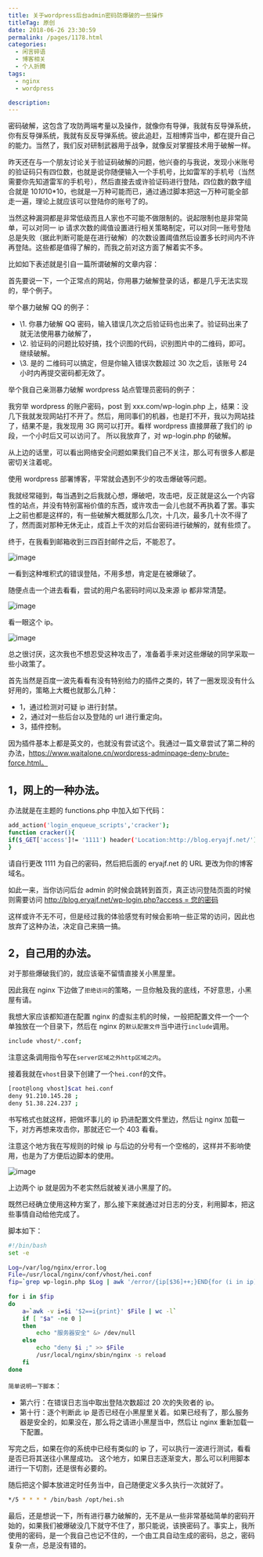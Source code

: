 ```yaml
---
title: 关于wordpress后台admin密码防爆破的一些操作
titleTag: 原创
date: 2018-06-26 23:30:59
permalink: /pages/1178.html
categories: 
  - 闲言碎语
  - 博客相关
  - 个人折腾
tags: 
  - nginx
  - wordpress

description: 
---
```


密码破解，这包含了攻防两端考量以及操作，就像你有导弹，我就有反导弹系统，你有反导弹系统，我就有反反导弹系统。彼此追赶，互相博弈当中，都在提升自己的能力。当然了，我们反对研制武器用于战争，就像反对掌握技术用于破解一样。



昨天还在与一个朋友讨论关于验证码破解的问题，他兴奋的与我说，发现小米账号的验证码只有四位数，也就是说你随便输入一个手机号，比如雷军的手机号（当然需要你先知道雷军的手机号），然后直接去或许验证码进行登陆，四位数的数字组合就是 10*10*10*10，也就是一万种可能而已，通过通过脚本把这一万种可能全部走一遍，理论上就应该可以登陆你的账号了的。



当然这种漏洞都是非常低级而且人家也不可能不做限制的。说起限制也是非常简单，可以对同一 ip 请求次数的阈值设置进行相关策略制定，可以对同一账号登陆总是失败（据此判断可能是在进行破解）的次数设置阈值然后设置多长时间内不许再登陆。这些都是值得了解的，而我之前对这方面了解着实不多。



比如如下表述就是引自一篇所谓破解的文章内容：



首先要说一下，一个正常点的网站，你用暴力破解登录的话，都是几乎无法实现的，举个例子。

举个暴力破解 QQ 的例子：

- \1. 你暴力破解 QQ 密码，输入错误几次之后验证码也出来了。验证码出来了就无法使用暴力破解了，
- \2. 验证码的问题比较好搞，找个识图的代码，识别图片中的二维码，即可。继续破解。
- \3. 是的 二维码可以搞定，但是你输入错误次数超过 30 次之后，该账号 24 小时内再提交密码都无效了。

举个我自己亲测暴力破解 wordpress 站点管理员密码的例子：

我穷举 wordpress 的账户密码，post 到 xxx.com/wp-login.php 上，结果：没几下我就发现网站打不开了。然后，用同事们的机器，也是打不开，我以为网站挂了，结果不是，我发现用 3G 网可以打开。看样 wordpress 直接屏蔽了我们的 ip 段，一个小时后又可以访问了。 所以我放弃了，对 wp-login.php 的破解。



从上边的话里，可以看出网络安全问题如果我们自己不关注，那么可有很多人都是密切关注着呢。



使用 wordpress 部署博客，平常就会遇到不少的攻击爆破等问题。



我就经常碰到，每当遇到之后我就心想，爆破吧，攻击吧，反正就是这么一个内容性的站点，并没有特别富裕价值的东西，或许攻击一会儿也就不再执着了罢。事实上之前也都是这样的，有一些破解大概就那么几次，十几次，最多几十次不得了了，然而面对那种无休无止，成百上千次的对后台密码进行破解的，就有些烦了。



终于，在我看到邮箱收到三四百封邮件之后，不能忍了。





![image](http://t.eryajf.net/imgs/2021/09/07cb7c5b4112101d.jpg)





一看到这种堆积式的错误登陆，不用多想，肯定是在被爆破了。



随便点击一个进去看看，尝试的用户名密码时间以及来源 ip 都非常清楚。





![image](http://t.eryajf.net/imgs/2021/09/8ba27355b90f2637.jpg)





看一眼这个 ip。





![image](http://t.eryajf.net/imgs/2021/09/14c47b1c43f4ff72.jpg)





总之很讨厌，这次我也不想忍受这种攻击了，准备着手来对这些爆破的同学采取一些小政策了。



首先当然是百度一波先看看有没有特别给力的插件之类的，转了一圈发现没有什么好用的，策略上大概也就那么几种：



- 1，通过检测对可疑 ip 进行封禁。
- 2，通过对一些后台以及登陆的 url 进行重定向。
- 3，插件控制。



因为插件基本上都是英文的，也就没有尝试这个。我通过一篇文章尝试了第二种的办法，https://www.waitalone.cn/wordpress-adminpage-deny-brute-force.html。



## 1，网上的一种办法。



办法就是在主题的 functions.php 中加入如下代码：



```sh
add_action('login_enqueue_scripts','cracker');
function cracker(){
if($_GET['access']!= '1111') header('Location:http://blog.eryajf.net/');
}
```



请自行更改 1111 为自己的密码，然后把后面的 eryajf.net 的 URL 更改为你的博客域名。



如此一来，当你访问后台 admin 的时候会跳转到首页，真正访问登陆页面的时候则需要访问 [http://blog.eryajf.net/wp-login.php?access = 您的密码](http://blog.eryajf.net/wp-login.php?access=您的密码)



这样或许不无不可，但是经过我的体验感觉有时候会影响一些正常的访问，因此也放弃了这种办法，决定自己来搞一搞。



## 2，自己用的办法。



对于那些爆破我们的，就应该毫不留情直接关小黑屋里。



因此我在 nginx 下边做了`拒绝访问`的策略，一旦你触及我的底线，不好意思，小黑屋有请。



我想大家应该都知道在配置 nginx 的虚拟主机的时候，一般把配置文件一个一个单独放在一个目录下，然后在 nginx 的`默认配置文件`当中进行`include`调用。



```sh
include vhost/*.conf;
```



注意这条调用指令写在`server区域之外http区域之内`。



接着我就在`vhost`目录下创建了一个`hei.conf`的文件。



```sh
[root@long vhost]$cat hei.conf
deny 91.210.145.28 ;
deny 51.38.224.237 ;
```



书写格式也就这样，把做坏事儿的 ip 扔进配置文件里边，然后让 nginx 加载一下，对方再想来攻击你，那就还它一个 403 看看。



注意这个地方我在写规则的时候 ip 与后边的分号有一个空格的，这样并不影响使用，也是为了方便后边脚本的使用。





![image](http://t.eryajf.net/imgs/2021/09/3f29c1e68d795f8c.jpg)





上边两个 ip 就是因为不老实然后就被关进小黑屋了的。



既然已经确立使用这种方案了，那么接下来就通过对日志的分支，利用脚本，把这些事情自动给他完成了。



脚本如下：



```sh
#!/bin/bash
set -e
 
Log=/var/log/nginx/error.log
File=/usr/local/nginx/conf/vhost/hei.conf
fip=`grep wp-login.php $Log | awk '/error/{ip[$36]++;}END{for (i in ip){if (ip[i]>20){print i}}}' | awk -F "," '{print $1}'`
 
for i in $fip
do
    a=`awk -v i=$i '$2==i{print}' $File | wc -l`
    if [ "$a" -ne 0 ]
    then
        echo "服务器安全" &> /dev/null
    else
        echo "deny $i ;" >> $File
        /usr/local/nginx/sbin/nginx -s reload
    fi
done
```



`简单说明一下脚本`：



- 第六行：在错误日志当中取出登陆次数超过 20 次的失败者的 ip。
- 第十行：逐个判断此 ip 是否已经在小黑屋里关着。如果已经有了，那么服务器是安全的，如果没在，那么将之请进小黑屋当中，然后让 nginx 重新加载一下配置。



写完之后，如果在你的系统中已经有类似的 ip 了，可以执行一波进行测试，看看是否已将其送往小黑屋成功。
这个地方，如果日志逐渐变大，那么可以利用脚本进行一下切割，还是很有必要的。



随后把这个脚本放进定时任务当中，自己随便定义多久执行一次就好了。



```sh
*/5 * * * * /bin/bash /opt/hei.sh
```



最后，还是想说一下，所有进行暴力破解的，无不是从一些非常基础简单的密码开始的，如果我们被爆破没几下就守不住了，那只能说，该换密码了。事实上，我所使用的密码，是一个我自己也记不住的，一个由工具自动生成的密码，总之，密码复杂一点，总是没有错的。
